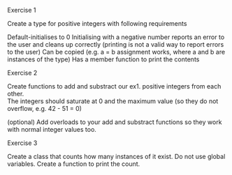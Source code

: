 Exercise 1

Create a type for positive integers with following requirements

Default-initialises to 0
Initialising with a negative number reports an error to the user and cleans up correctly 
(printing is not a valid way to report errors to the user)
Can be copied (e.g. a = b assignment works, where a and b are instances of the type)
Has a member function to print the contents
 

Exercise 2

Create functions to add and substract our ex1. positive integers from each other.  
The integers should saturate
at 0 and the maximum value (so they do not overflow, e.g. 42 - 51 = 0)

(optional) Add overloads to your add and substract functions so they work with normal integer values too.

 

Exercise 3

Create a class that counts how many instances of it exist.  Do not use global variables.  Create a function to print the count.
